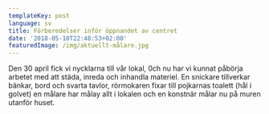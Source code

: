 ```yaml
---
templateKey: post
language: sv
title: Förberedelser inför öppnandet av centret
date: '2018-05-10T22:48:53+02:00'
featuredImage: /img/aktuellt-målare.jpg
---
```

Den 30 april fick vi nycklarna till vår lokal, 0ch nu har vi kunnat påbörja arbetet med att städa, inreda och inhandla materiel. En snickare tillverkar bänkar, bord och svarta tavlor, rörmokaren fixar till pojkarnas toalett (hål i golvet) en målare har målay allt i lokalen och en konstnär målar nu på muren utanför huset.
